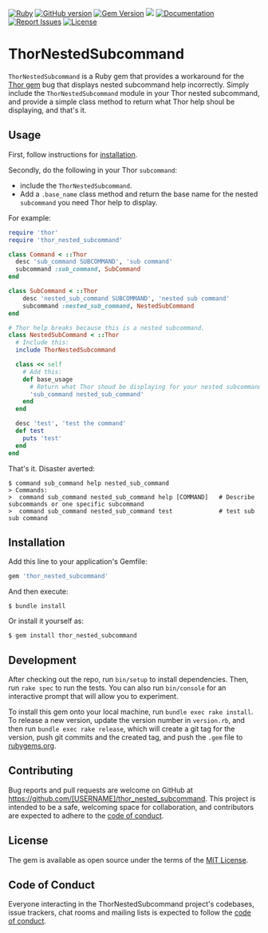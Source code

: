 [![Ruby](https://github.com/gangelo/thor_nested_subcommand/actions/workflows/ruby.yml/badge.svg?refresh=1)](https://github.com/gangelo/thor_nested_subcommand/actions/workflows/ruby.yml)
[![GitHub version](http://badge.fury.io/gh/gangelo%2Fthor_nested_subcommand.svg?refresh=10)](https://badge.fury.io/gh/gangelo%2Fthor_nested_subcommand)
[![Gem Version](https://badge.fury.io/rb/thor_nested_subcommand.svg?refresh=10)](https://badge.fury.io/rb/thor_nested_subcommand)
[![](http://ruby-gem-downloads-badge.herokuapp.com/thor_nested_subcommand?type=total)](http://www.rubydoc.info/gems/thor_nested_subcommand/)
[![Documentation](http://img.shields.io/badge/docs-rdoc.info-blue.svg)](http://www.rubydoc.info/gems/thor_nested_subcommand/)
[![Report Issues](https://img.shields.io/badge/report-issues-red.svg)](https://github.com/gangelo/thor_nested_subcommand/issues)
[![License](http://img.shields.io/badge/license-MIT-yellowgreen.svg)](#license)

# ThorNestedSubcommand

`ThorNestedSubcommand` is a Ruby gem that provides a workaround for the [Thor gem](https://rubygems.org/gems/thor) bug that displays nested subcommand help incorrectly. Simply include the `ThorNestedSubcommand` module in your Thor nested subcommand, and provide a simple class method to return what Thor help shoul be displaying, and that's it.

## Usage

First, follow instructions for [installation](#installation).

Secondly, do the following in your Thor `subcommand`:
* include the `ThorNestedSubcommand`.
* Add a `.base_name` class method and return the base name for the nested `subcommand` you need Thor help to display.

For example:

```ruby
require 'thor'
require 'thor_nested_subcommand'

class Command < ::Thor
  desc 'sub_command SUBCOMMAND', 'sub command'
  subcommand :sub_command, SubCommand
end

class SubCommand < ::Thor
    desc 'nested_sub_command SUBCOMMAND', 'nested sub command'
    subcommand :nested_sub_command, NestedSubCommand
end

# Thor help breaks because this is a nested subcommand.
class NestedSubCommand < ::Thor
  # Include this:
  include ThorNestedSubcommand

  class << self
    # Add this:
    def base_usage
      # Return what Thor shoud be displaying for your nested subcommand:
      'sub_command nested_sub_command'
    end
  end

  desc 'test', 'test the command'
  def test
    puts 'test'
  end
end
```

That's it. Disaster averted:

```shell
$ command sub_command help nested_sub_command
> Commands:
>  command sub_command nested_sub_command help [COMMAND]   # Describe subcommands or one specific subcommand
>  command sub_command nested_sub_command test             # test sub sub command
```

## Installation

Add this line to your application's Gemfile:

```ruby
gem 'thor_nested_subcommand'
```

And then execute:

    $ bundle install

Or install it yourself as:

    $ gem install thor_nested_subcommand

## Development

After checking out the repo, run `bin/setup` to install dependencies. Then, run `rake spec` to run the tests. You can also run `bin/console` for an interactive prompt that will allow you to experiment.

To install this gem onto your local machine, run `bundle exec rake install`. To release a new version, update the version number in `version.rb`, and then run `bundle exec rake release`, which will create a git tag for the version, push git commits and the created tag, and push the `.gem` file to [rubygems.org](https://rubygems.org).

## Contributing

Bug reports and pull requests are welcome on GitHub at https://github.com/[USERNAME]/thor_nested_subcommand. This project is intended to be a safe, welcoming space for collaboration, and contributors are expected to adhere to the [code of conduct](https://github.com/[USERNAME]/thor_nested_subcommand/blob/main/CODE_OF_CONDUCT.md).

## License

The gem is available as open source under the terms of the [MIT License](https://opensource.org/licenses/MIT).

## Code of Conduct

Everyone interacting in the ThorNestedSubcommand project's codebases, issue trackers, chat rooms and mailing lists is expected to follow the [code of conduct](https://github.com/[USERNAME]/thor_nested_subcommand/blob/main/CODE_OF_CONDUCT.md).
